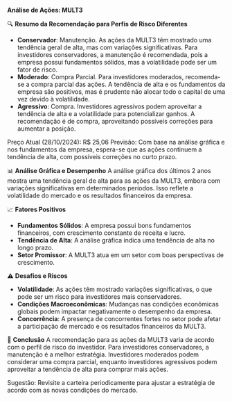 **Análise de Ações: MULT3**

🔍 **Resumo da Recomendação para Perfis de Risco Diferentes**
   * **Conservador**: Manutenção. As ações da MULT3 têm mostrado uma tendência geral de alta, mas com variações significativas. Para investidores conservadores, a manutenção é recomendada, pois a empresa possui fundamentos sólidos, mas a volatilidade pode ser um fator de risco.
   * **Moderado**: Compra Parcial. Para investidores moderados, recomenda-se a compra parcial das ações. A tendência de alta e os fundamentos da empresa são positivos, mas é prudente não alocar todo o capital de uma vez devido à volatilidade.
   * **Agressivo**: Compra. Investidores agressivos podem aproveitar a tendência de alta e a volatilidade para potencializar ganhos. A recomendação é de compra, aproveitando possíveis correções para aumentar a posição.

Preço Atual (28/10/2024): R$ 25,06
Previsão: Com base na análise gráfica e nos fundamentos da empresa, espera-se que as ações continuem a tendência de alta, com possíveis correções no curto prazo.

📊 **Análise Gráfica e Desempenho**
A análise gráfica dos últimos 2 anos mostra uma tendência geral de alta para as ações da MULT3, embora com variações significativas em determinados períodos. Isso reflete a volatilidade do mercado e os resultados financeiros da empresa.

📈 **Fatores Positivos**
- **Fundamentos Sólidos**: A empresa possui bons fundamentos financeiros, com crescimento constante de receita e lucro.
- **Tendência de Alta**: A análise gráfica indica uma tendência de alta no longo prazo.
- **Setor Promissor**: A MULT3 atua em um setor com boas perspectivas de crescimento.

⚠️ **Desafios e Riscos**
- **Volatilidade**: As ações têm mostrado variações significativas, o que pode ser um risco para investidores mais conservadores.
- **Condições Macroeconômicas**: Mudanças nas condições econômicas globais podem impactar negativamente o desempenho da empresa.
- **Concorrência**: A presença de concorrentes fortes no setor pode afetar a participação de mercado e os resultados financeiros da MULT3.

📌 **Conclusão**
A recomendação para as ações da MULT3 varia de acordo com o perfil de risco do investidor. Para investidores conservadores, a manutenção é a melhor estratégia. Investidores moderados podem considerar uma compra parcial, enquanto investidores agressivos podem aproveitar a tendência de alta para comprar mais ações.

Sugestão: Revisite a carteira periodicamente para ajustar a estratégia de acordo com as novas condições do mercado.